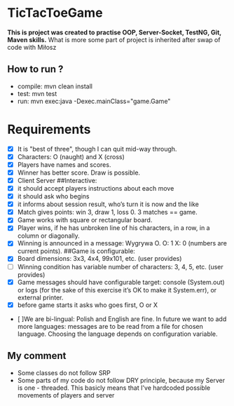 # TicTacToeGame

**This is project was created to practise OOP, Server-Socket, TestNG, Git, Maven skills.**
 What is more some part of project is inherited after swap of code with Miłosz

## How to run ?
- compile: mvn clean install
- test: mvn test
- run: mvn exec:java -Dexec.mainClass="game.Game"


# Requirements

- [x] It is "best of three", though I can quit mid-way through.
- [x] Characters: O (naught) and X (cross)
- [x] Players have names and scores.
- [x] Winner has better score. Draw is possible.
- [x] Client Server 
##Interactive:
- [x] it should accept players instructions about each move
- [x] it should ask who begins
- [x] it informs about session result, who’s turn it is now and the like
- [x] Match gives points: win 3, draw 1, loss 0. 3 matches == game.
- [x] Game works with square or rectangular board.
- [x] Player wins, if he has unbroken line of his characters, in a row, in a column or diagonally.
- [x] Winning is announced in a message: Wygrywa O. O: 1 X: 0 (numbers are current points).
##Game is configurable:
- [x] Board dimensions: 3x3, 4x4, 99x101, etc. (user provides)
- [ ] Winning condition has variable number of characters: 3, 4, 5, etc. (user provides)
- [x] Game messages should have configurable target: console (System.out) or logs (for the sake of this exercise it’s OK to make it System.err), or external printer.
- [x] before game starts it asks who goes first, O or X
- [ ]We are bi-lingual: Polish and English are fine. In future we want to add more languages: messages are to be read from a file for chosen language. Choosing the language depends on configuration variable.

## My comment
- Some classes do not follow SRP 
- Some parts of my code do not follow DRY principle, because my Server is one - threaded. This basicly
means that I've hardcoded possible movements of players and server

